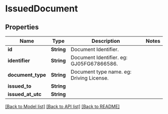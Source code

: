 # IssuedDocument

## Properties

Name | Type | Description | Notes
------------ | ------------- | ------------- | -------------
**id** | **String** | Document Identifier. | 
**identifier** | **String** | Document Identifier. eg: GJ05FG67866586. | 
**document_type** | **String** | Document type name. eg: Driving License. | 
**issued_to** | **String** |  | 
**issued_at_utc** | **String** |  | 

[[Back to Model list]](../README.md#documentation-for-models) [[Back to API list]](../README.md#documentation-for-api-endpoints) [[Back to README]](../README.md)


